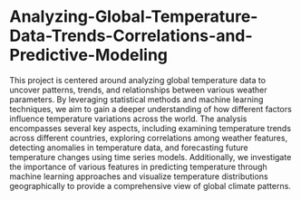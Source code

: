 # Analyzing-Global-Temperature-Data-Trends-Correlations-and-Predictive-Modeling

This project is centered around analyzing global temperature data to uncover patterns, trends, and relationships between various weather parameters. By leveraging statistical methods and machine learning techniques, we aim to gain a deeper understanding of how different factors influence temperature variations across the world. The analysis encompasses several key aspects, including examining temperature trends across different countries, exploring correlations among weather features, detecting anomalies in temperature data, and forecasting future temperature changes using time series models. Additionally, we investigate the importance of various features in predicting temperature through machine learning approaches and visualize temperature distributions geographically to provide a comprehensive view of global climate patterns.
